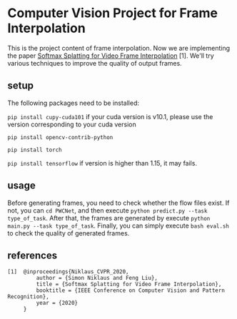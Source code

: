 # Computer Vision Project for Frame Interpolation
This is the project content of frame interpolation. Now we are implementing the paper [Softmax Splatting for Video Frame Interpolation](https://openaccess.thecvf.com/content_CVPR_2020/papers/Niklaus_Softmax_Splatting_for_Video_Frame_Interpolation_CVPR_2020_paper.pdf) [1]. We'll try various techniques to improve the quality of output frames.

## setup
The following packages need to be installed:

`pip install cupy-cuda101` if your cuda version is v10.1, please use the version corresponding to your cuda version

`pip install opencv-contrib-python`

`pip install torch`

`pip install tensorflow` if version is higher than 1.15, it may fails.

## usage
Before generating frames, you need to check whether the flow files exist. If not, you can `cd PWCNet`, and then execute `python predict.py --task type_of_task`. After that, the frames are generated by execute `python main.py --task type_of_task`. Finally, you can simply execute `bash eval.sh` to check the quality of generated frames.

## references
```
[1]  @inproceedings{Niklaus_CVPR_2020,
         author = {Simon Niklaus and Feng Liu},
         title = {Softmax Splatting for Video Frame Interpolation},
         booktitle = {IEEE Conference on Computer Vision and Pattern Recognition},
         year = {2020}
     }
```
